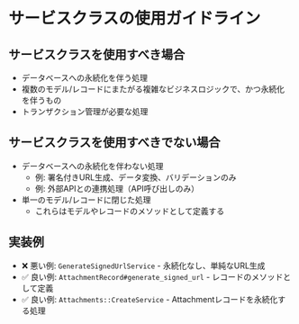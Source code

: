 # サービスクラスの使用ガイドライン

## サービスクラスを使用すべき場合

- データベースへの永続化を伴う処理
- 複数のモデル/レコードにまたがる複雑なビジネスロジックで、かつ永続化を伴うもの
- トランザクション管理が必要な処理

## サービスクラスを使用すべきでない場合

- データベースへの永続化を伴わない処理
  - 例: 署名付きURL生成、データ変換、バリデーションのみ
  - 例: 外部APIとの連携処理（API呼び出しのみ）
- 単一のモデル/レコードに閉じた処理
  - これらはモデルやレコードのメソッドとして定義する

## 実装例

- ❌ 悪い例: `GenerateSignedUrlService` - 永続化なし、単純なURL生成
- ✅ 良い例: `AttachmentRecord#generate_signed_url` - レコードのメソッドとして定義
- ✅ 良い例: `Attachments::CreateService` - Attachmentレコードを永続化する処理
